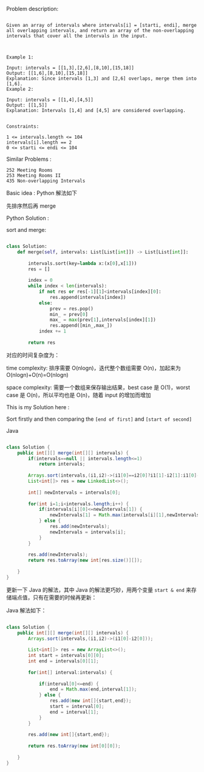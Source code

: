 
Problem description:

```

Given an array of intervals where intervals[i] = [starti, endi], merge all overlapping intervals, and return an array of the non-overlapping intervals that cover all the intervals in the input.

 

Example 1:

Input: intervals = [[1,3],[2,6],[8,10],[15,18]]
Output: [[1,6],[8,10],[15,18]]
Explanation: Since intervals [1,3] and [2,6] overlaps, merge them into [1,6].
Example 2:

Input: intervals = [[1,4],[4,5]]
Output: [[1,5]]
Explanation: Intervals [1,4] and [4,5] are considered overlapping.
 

Constraints:

1 <= intervals.length <= 104
intervals[i].length == 2
0 <= starti <= endi <= 104

```



Similar Problems :

```
252 Meeting Rooms
253 Meeting Rooms II
435 Non-overlapping Intervals
```

Basic idea : Python 解法如下

先排序然后再 merge

Python Solution :

sort and merge:

```Python

class Solution:
    def merge(self, intervals: List[List[int]]) -> List[List[int]]:
        
        intervals.sort(key=lambda x:(x[0],x[1]))
        res = []
        
        index = 0
        while index < len(intervals):
            if not res or res[-1][1]<intervals[index][0]:
                res.append(intervals[index])
            else:
                prev = res.pop()
                min_ = prev[0]
                max_ = max(prev[1],intervals[index][1])
                res.append([min_,max_])
            index += 1
            
        return res

```

对应的时间复杂度为：

time complexity: 排序需要 O(nlogn)，迭代整个数组需要 O(n)，加起来为 O(nlogn)+O(n)=O(nlogn)

space complexity: 需要一个数组来保存输出结果，best case 是 O(1)，worst case 是 O(n)，所以平均也是 O(n)，随着
input 的增加而增加

This is my Solution here :

Sort firstly and then comparing the `[end of first]` and `[start of second]`

Java

```Java

class Solution {
    public int[][] merge(int[][] intervals) {
        if(intervals==null || intervals.length<=1)
            return intervals;
        
        Arrays.sort(intervals,(i1,i2)->(i1[0]==i2[0]?i1[1]-i2[1]:i1[0]-i2[0]));
        List<int[]> res = new LinkedList<>();
        
        int[] newIntervals = intervals[0];
        
        for(int i=1;i<intervals.length;i++) {
            if(intervals[i][0]<=newIntervals[1]) {
                newIntervals[1] = Math.max(intervals[i][1],newIntervals[1]);
            } else {
                res.add(newIntervals);
                newIntervals = intervals[i];
            }
        }
        
        res.add(newIntervals);
        return res.toArray(new int[res.size()][]);
        
    }
}

```

更新一下 Java 的解法，其中 Java 的解法更巧妙，用两个变量 `start & end` 
来存储端点值，只有在需要的时候再更新：

Java 解法如下：

```Java

class Solution {
    public int[][] merge(int[][] intervals) {
        Arrays.sort(intervals,(i1,i2)->(i1[0]-i2[0]));
        
        List<int[]> res = new ArrayList<>();
        int start = intervals[0][0];
        int end = intervals[0][1];
        
        for(int[] interval:intervals) {
            
            if(interval[0]<=end) {
                end = Math.max(end,interval[1]);
            } else {
                res.add(new int[]{start,end});
                start = interval[0];
                end = interval[1];
            }
        }
        
        res.add(new int[]{start,end});
        
        return res.toArray(new int[0][0]);
        
    }
}

```